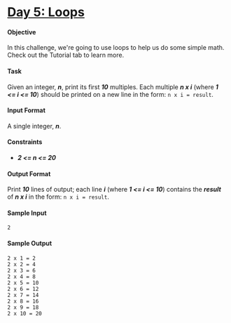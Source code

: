 # [Day 5: Loops](https://www.hackerrank.com/challenges/30-loops)

#### Objective
In this challenge, we're going to use loops to help us do some simple math. Check out the Tutorial tab to learn more.

#### Task
Given an integer, __*n*__, print its first __*10*__ multiples. Each multiple __*n x i*__ (where __*1 <= i <= 10*__) should be printed on a new line in the form: `n x i = result`.

#### Input Format
A single integer, __*n*__.

#### Constraints
* __*2 <= n <= 20*__

#### Output Format
Print __*10*__ lines of output; each line __*i*__ (where __*1 <= i <= 10*__) contains the __*result*__ of __*n x i*__ in the form:
`n x i = result`.

#### Sample Input
```
2
```

#### Sample Output
```
2 x 1 = 2
2 x 2 = 4
2 x 3 = 6
2 x 4 = 8
2 x 5 = 10
2 x 6 = 12
2 x 7 = 14
2 x 8 = 16
2 x 9 = 18
2 x 10 = 20
```
